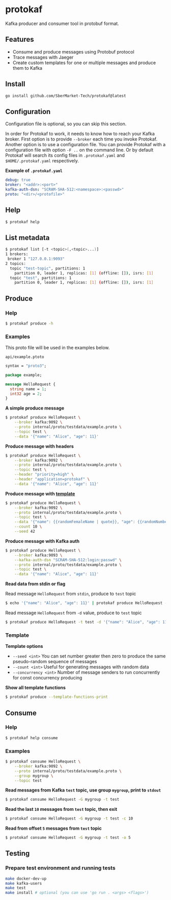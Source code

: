 # protokaf

Kafka producer and consumer tool in protobuf format.

## Features
- Consume and produce messages using Protobuf protocol
- Trace messages with Jaeger
- Create custom templates for one or multiple messages and produce them to Kafka

## Install
```sh
go install github.com/SberMarket-Tech/protokaf@latest
```

## Configuration
Configuration file is optional, so you can skip this section.

In order for Protokaf to work, it needs to know how to reach your Kafka broker. First option is to provide `--broker` each time you invoke Protokaf. Another option is to use a configuration file. You can provide Protokaf with a configuration file with option `-F ..` on the command line. Or by default Protokaf will search its config files in `.protokaf.yaml` and `$HOME/.protokaf.yaml` respectively.

**Example of `.protokaf.yaml`**
```yaml
debug: true
broker: "<addr>:<port>"
kafka-auth-dsn: "SCRAM-SHA-512:<namespace>:<passwd>"
proto: "<dir>/<protofile>"
```

## Help
```sh
$ protokaf help
```

## List metadata
```sh
$ protokaf list [-t <topic>(,<topic>...)]
1 brokers:
 broker 1 "127.0.0.1:9093"
2 topics:
  topic "test-topic", partitions: 1
    partition 0, leader 1, replicas: [1] (offline: []), isrs: [1]
  topic "test", partitions: 1
    partition 0, leader 1, replicas: [1] (offline: []), isrs: [1]
```

## Produce
### Help
```sh
$ protokaf produce -h
```

### Examples
This proto file will be used in the examples below. 

`api/example.ptoto`
```protobuf
syntax = "proto3";

package example;

message HelloRequest {
  string name = 1;
  int32 age = 2;
}
```

**A simple produce message**
```sh
$ protokaf produce HelloRequest \
    --broker kafka:9092 \
    --proto internal/proto/testdata/example.proto \
    --topic test \
    --data '{"name": "Alice", "age": 11}'
```

**Produce message with headers**
```sh
$ protokaf produce HelloRequest \
    --broker kafka:9092 \
    --proto internal/proto/testdata/example.proto \
    --topic test \
    --header "priority=high" \
    --header "application=protokaf" \
    --data '{"name": "Alice", "age": 11}'
```

**Produce message with <a href="#template">template</a>**
```sh
$ protokaf produce HelloRequest \
    --broker kafka:9092 \
    --proto internal/proto/testdata/example.proto \
    --topic test \
    --data '{"name": {{randomFemaleName | quote}}, "age": {{randomNumber 10 20}}}' \
    --count 10 \
    --seed 42
```

**Produce message with Kafka auth**
```sh
$ protokaf produce HelloRequest \
    --broker kafka:9093 \
    --kafka-auth-dsn "SCRAM-SHA-512:login:passwd" \
    --proto internal/proto/testdata/example.proto \
    --topic test \
    --data '{"name": "Alice", "age": 11}'
```

**Read data from stdin or flag**

Read message `HelloRequest` from `stdin`, produce to `test` topic
```sh
$ echo '{"name": "Alice", "age": 11}' | protokaf produce HelloRequest -t test
```

Read message `HelloRequest` from `-d` value, produce to `test` topic
```sh
$ protokaf produce HelloRequest -t test -d '{"name": "Alice", "age": 11}'
```

### Template<a id="template"></a>
**Template options**
* `--seed <int>` You can set number greater then zero to produce the same pseudo-random sequence of messages
* `--count <int>` Useful for generating messages with random data
* `--concurrency <int>` Number of message senders to run concurrently for const concurrency producing

**Show all template functions**
```sh
$ protokaf produce --template-functions-print
```

## Consume
### Help
```sh
$ protokaf help consume
```

### Examples
```sh
$ protokaf consume HelloRequest \
    --broker kafka:9092 \
    --proto internal/proto/testdata/example.proto \
    --group mygroup \
    --topic test
```

**Read messages from Kafka `test` topic, use group `mygroup`, print to `stdout`**
```sh
$ protokaf consume HelloRequest -G mygroup -t test
```

**Read the last `10` messages from `test` topic, then exit**
```sh
$ protokaf consume HelloRequest -G mygroup -t test -c 10
```

**Read from offset `5` messages from `test` topic**
```sh
$ protokaf consume HelloRequest -G mygroup -t test -o 5
```

## Testing

### Prepare test environment and running tests
```sh
make docker-dev-up
make kafka-users
make test
make install # optional (you can use 'go run . <args> <flags>')
```
